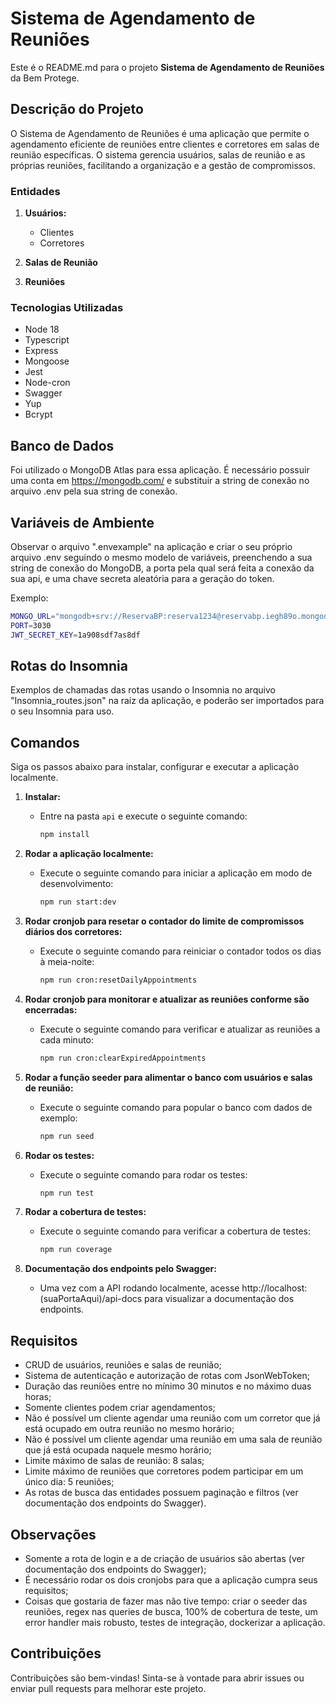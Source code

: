 # Sistema de Agendamento de Reuniões

Este é o README.md para o projeto **Sistema de Agendamento de Reuniões** da Bem Protege.

## Descrição do Projeto

O Sistema de Agendamento de Reuniões é uma aplicação que permite o agendamento eficiente de reuniões entre clientes e corretores em salas de reunião específicas. O sistema gerencia usuários, salas de reunião e as próprias reuniões, facilitando a organização e a gestão de compromissos.

### Entidades

1. **Usuários:** 
   - Clientes
   - Corretores

2. **Salas de Reunião**
3. **Reuniões**

### Tecnologias Utilizadas

- Node 18
- Typescript
- Express
- Mongoose
- Jest
- Node-cron
- Swagger
- Yup
- Bcrypt

## Banco de Dados

Foi utilizado o MongoDB Atlas para essa aplicação. É necessário possuir uma conta em https://mongodb.com/ e substituir a string de conexão no arquivo .env pela sua string de conexão.

## Variáveis de Ambiente

Observar o arquivo ".envexample" na aplicação e criar o seu próprio arquivo .env seguindo o mesmo modelo de variáveis, preenchendo a sua string de conexão do MongoDB, a porta pela qual será feita a conexão da sua api, e uma chave secreta aleatória para a geração do token.

Exemplo:
```bash
MONGO_URL="mongodb+srv://ReservaBP:reserva1234@reservabp.iegh89o.mongodb.net/"
PORT=3030
JWT_SECRET_KEY=1a908sdf7as8df
```

## Rotas do Insomnia

Exemplos de chamadas das rotas usando o Insomnia no arquivo "Insomnia_routes.json" na raíz da aplicação, e poderão ser importados para o seu Insomnia para uso.

## Comandos

Siga os passos abaixo para instalar, configurar e executar a aplicação localmente.

1. **Instalar:**
   - Entre na pasta `api` e execute o seguinte comando:
     ```bash
     npm install
     ```

2. **Rodar a aplicação localmente:**
   - Execute o seguinte comando para iniciar a aplicação em modo de desenvolvimento:
     ```bash
     npm run start:dev
     ```

3. **Rodar cronjob para resetar o contador do limite de compromissos diários dos corretores:**
   - Execute o seguinte comando para reiniciar o contador todos os dias à meia-noite:
     ```bash
     npm run cron:resetDailyAppointments
     ```

4. **Rodar cronjob para monitorar e atualizar as reuniões conforme são encerradas:**
   - Execute o seguinte comando para verificar e atualizar as reuniões a cada minuto:
     ```bash
     npm run cron:clearExpiredAppointments
     ```

5. **Rodar a função seeder para alimentar o banco com usuários e salas de reunião:**
   - Execute o seguinte comando para popular o banco com dados de exemplo:
     ```bash
     npm run seed
     ```

6. **Rodar os testes:**
   - Execute o seguinte comando para rodar os testes:
     ```bash
     npm run test
     ```

7. **Rodar a cobertura de testes:**
   - Execute o seguinte comando para verificar a cobertura de testes:
     ```bash
     npm run coverage
     ```

8. **Documentação dos endpoints pelo Swagger:**
   - Uma vez com a API rodando localmente, acesse http://localhost:(suaPortaAqui)/api-docs para visualizar a documentação dos endpoints.

## Requisitos

- CRUD de usuários, reuniões e salas de reunião;
- Sistema de autenticação e autorização de rotas com JsonWebToken;
- Duração das reuniões entre no mínimo 30 minutos e no máximo duas horas;
- Somente clientes podem criar agendamentos;
- Não é possível um cliente agendar uma reunião com um corretor que já está ocupado em outra reunião no mesmo horário;
- Não é possível um cliente agendar uma reunião em uma sala de reunião que já está ocupada naquele mesmo horário;
- Limite máximo de salas de reunião: 8 salas;
- Limite máximo de reuniões que corretores podem participar em um único dia: 5 reuniões;
- As rotas de busca das entidades possuem paginação e filtros (ver documentação dos endpoints do Swagger).

## Observações

- Somente a rota de login e a de criação de usuários são abertas (ver documentação dos endpoints do Swagger);
- É necessário rodar os dois cronjobs para que a aplicação cumpra seus requisitos;
- Coisas que gostaria de fazer mas não tive tempo: criar o seeder das reuniões, regex nas queries de busca, 100% de cobertura de teste, um error handler mais robusto, testes de integração, dockerizar a aplicação.

## Contribuições

Contribuições são bem-vindas! Sinta-se à vontade para abrir issues ou enviar pull requests para melhorar este projeto.
